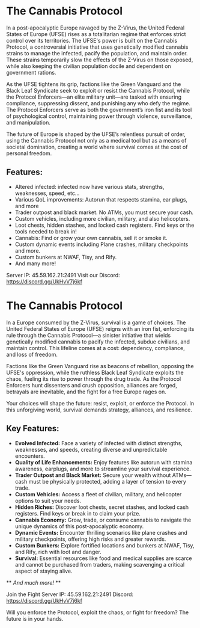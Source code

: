 # The Cannabis Protocol

In a post-apocalyptic Europe ravaged by the Z-Virus, the United Federal States of Europe (UFSE) rises as a totalitarian regime that enforces strict control over its territories. The UFSE's power is built on the Cannabis Protocol, a controversial initiative that uses genetically modified cannabis strains to manage the infected, pacify the population, and maintain order. These strains temporarily slow the effects of the Z-Virus on those exposed, while also keeping the civilian population docile and dependent on government rations.

As the UFSE tightens its grip, factions like the Green Vanguard and the Black Leaf Syndicate seek to exploit or resist the Cannabis Protocol, while the Protocol Enforcers—an elite military unit—are tasked with ensuring compliance, suppressing dissent, and punishing any who defy the regime. The Protocol Enforcers serve as both the government’s iron fist and its tool of psychological control, maintaining power through violence, surveillance, and manipulation.

The future of Europe is shaped by the UFSE’s relentless pursuit of order, using the Cannabis Protocol not only as a medical tool but as a means of societal domination, creating a world where survival comes at the cost of personal freedom.

## Features:

- Altered infected: infected now have various stats, strengths, weaknesses, speed, etc...  
- Various QoL improvements: Autorun that respects stamina, ear plugs, and more
- Trader outpost and black market.  No ATMs, you must secure your cash.
- Custom vehicles, including more civilian, military, and also helicopters.
- Loot chests, hidden stashes, and locked cash registers.  Find keys or the tools needed to break in!
- Cannabis: Find or grow your own cannabis, sell it or smoke it.
- Custom dynamic events including Plane crashes, military checkpoints and more.
- Custom bunkers at NWAF, Tisy, and Rify.
- And many more!

Server IP:  45.59.162.21:2491
Visit our Discord: https://discord.gg/UkHvV7j6kf



# The Cannabis Protocol

In a Europe consumed by the Z-Virus, survival is a game of choices. The United Federal States of Europe (UFSE) reigns with an iron fist, enforcing its rule through the Cannabis Protocol—a sinister initiative that wields genetically modified cannabis to pacify the infected, subdue civilians, and maintain control. This lifeline comes at a cost: dependency, compliance, and loss of freedom.

Factions like the Green Vanguard rise as beacons of rebellion, opposing the UFSE's oppression, while the ruthless Black Leaf Syndicate exploits the chaos, fueling its rise to power through the drug trade. As the Protocol Enforcers hunt dissenters and crush opposition, alliances are forged, betrayals are inevitable, and the fight for a free Europe rages on.

Your choices will shape the future: resist, exploit, or enforce the Protocol. In this unforgiving world, survival demands strategy, alliances, and resilience.

## Key Features: 

- **Evolved Infected:** Face a variety of infected with distinct strengths, weaknesses, and speeds, creating diverse and unpredictable encounters.
- **Quality of Life Enhancements:** Enjoy features like autorun with stamina awareness, earplugs, and more to streamline your survival experience.
- **Trader Outpost and Black Market:** Secure your wealth without ATMs—cash must be physically protected, adding a layer of tension to every trade.
- **Custom Vehicles:** Access a fleet of civilian, military, and helicopter options to suit your needs.
- **Hidden Riches:** Discover loot chests, secret stashes, and locked cash registers. Find keys or break in to claim your prize.
- **Cannabis Economy:** Grow, trade, or consume cannabis to navigate the unique dynamics of this post-apocalyptic economy.
- **Dynamic Events:** Encounter thrilling scenarios like plane crashes and military checkpoints, offering high risks and greater rewards.
- **Custom Bunkers:** Explore fortified locations and bunkers at NWAF, Tisy, and Rify, rich with loot and danger.
- **Survival:** Essential resources like food and medical supplies are scarce and cannot be purchased from traders, making scavenging a critical aspect of staying alive.

** *And much more!* **

Join the Fight
Server IP: 45.59.162.21:2491
Discord: https://discord.gg/UkHvV7j6kf

Will you enforce the Protocol, exploit the chaos, or fight for freedom? The future is in your hands. 